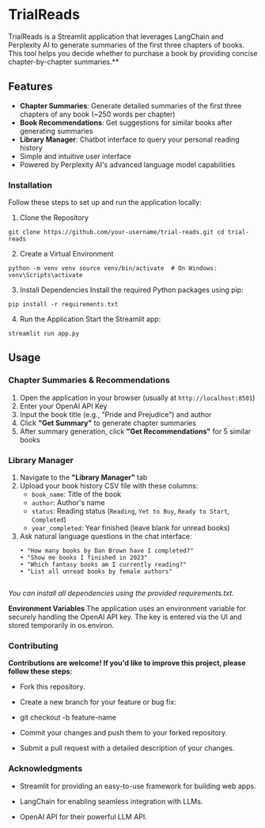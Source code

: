 # TrialReads

TrialReads is a Streamlit application that leverages LangChain and Perplexity AI to generate summaries of the first three chapters of books. This tool helps you decide whether to purchase a book by providing concise chapter-by-chapter summaries.**

## Features
- **Chapter Summaries**: Generate detailed summaries of the first three chapters of any book (~250 words per chapter)
- **Book Recommendations**: Get suggestions for similar books after generating summaries
- **Library Manager**: Chatbot interface to query your personal reading history
- Simple and intuitive user interface
- Powered by Perplexity AI's advanced language model capabilities


### Installation
Follow these steps to set up and run the application locally:

1. Clone the Repository
   
`git clone https://github.com/your-username/trial-reads.git
cd trial-reads`

2. Create a Virtual Environment

`python -m venv venv
source venv/bin/activate  # On Windows: venv\Scripts\activate`

3. Install Dependencies
Install the required Python packages using pip:

`pip install -r requirements.txt`

4. Run the Application
Start the Streamlit app:

`streamlit run app.py`

## Usage

### Chapter Summaries & Recommendations
1. Open the application in your browser (usually at `http://localhost:8501`)
2. Enter your OpenAI API Key
3. Input the book title (e.g., "Pride and Prejudice") and author
4. Click **"Get Summary"** to generate chapter summaries
5. After summary generation, click **"Get Recommendations"** for 5 similar books

### Library Manager
1. Navigate to the **"Library Manager"** tab
2. Upload your book history CSV file with these columns:
   - `book_name`: Title of the book
   - `author`: Author's name
   - `status`: Reading status (`Reading`, `Yet to Buy`, `Ready to Start`, `Completed`)
   - `year_completed`: Year finished (leave blank for unread books)
3. Ask natural language questions in the chat interface:
   ```plaintext
   • "How many books by Dan Brown have I completed?"
   • "Show me books I finished in 2023"
   • "Which fantasy books am I currently reading?"
   • "List all unread books by female authors"


*You can install all dependencies using the provided requirements.txt.*

**Environment Variables**
The application uses an environment variable for securely handling the OpenAI API key. The key is entered via the UI and stored temporarily in os.environ.


### Contributing

**Contributions are welcome! If you'd like to improve this project, please follow these steps:**

- Fork this repository.

- Create a new branch for your feature or bug fix:


- git checkout -b feature-name

- Commit your changes and push them to your forked repository.

- Submit a pull request with a detailed description of your changes.

### Acknowledgments

- Streamlit for providing an easy-to-use framework for building web apps.

- LangChain for enabling seamless integration with LLMs.

- OpenAI API for their powerful LLM API.
